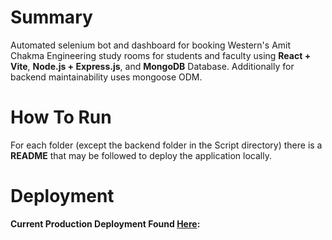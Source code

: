 # Summary

Automated selenium bot and dashboard for booking Western's Amit Chakma Engineering study rooms for students and faculty using **React + Vite**, **Node.js + Express.js**, and **MongoDB** Database. Additionally for backend maintainability uses mongoose ODM.

# How To Run

For each folder (except the backend folder in the Script directory) there is a **README** that may be followed to deploy the application locally.

# Deployment

**Current Production Deployment Found [Here](https://acebdashboard.vercel.app):**
